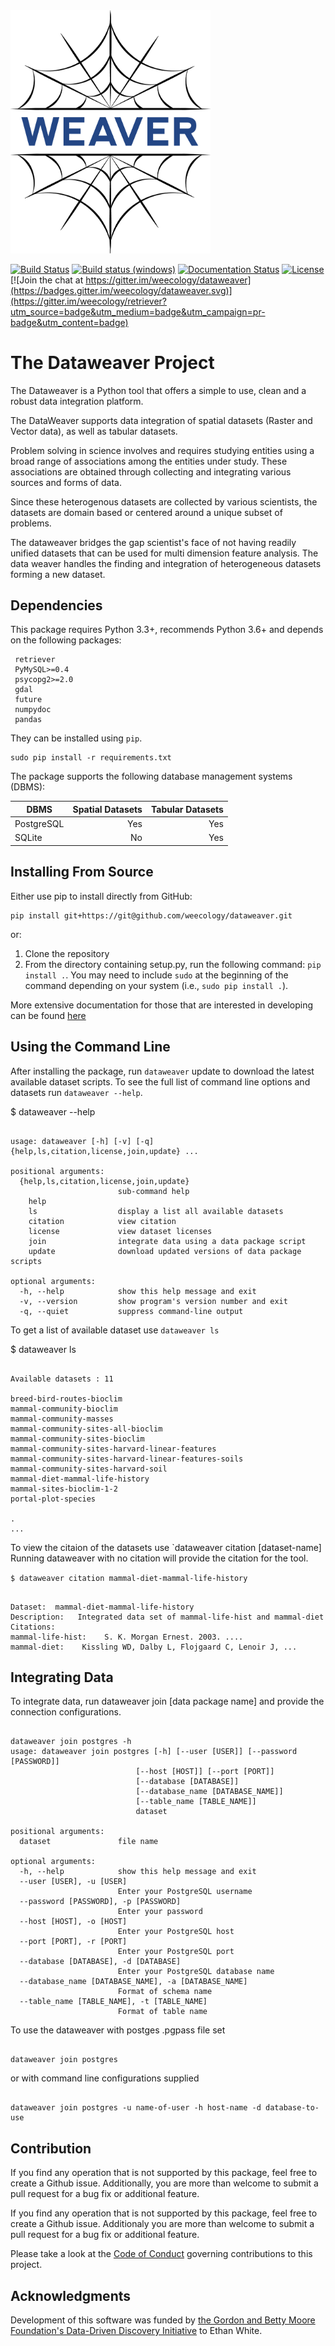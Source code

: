 <img src="https://github.com/henrykironde/Logos/blob/master/resource/Weaver_logo.png?raw=true" alt="logo" width="320">

[![Build Status](https://api.travis-ci.org/weecology/dataweaver.svg?branch=master)](https://travis-ci.org/weecology/dataweaver)
[![Build status (windows)](https://ci.appveyor.com/api/projects/status/x9a6ol3dl5mf2wr7/branch/master?svg=true)](https://ci.appveyor.com/project/ethanwhite/dataweaver/branch/master)
[![Documentation Status](https://readthedocs.org/projects/dataweaver/badge/?version=latest)](http://dataweaver.readthedocs.io/en/latest/?badge=latest)
[![License](http://img.shields.io/badge/license-MIT-blue.svg)](https://raw.githubusercontent.com/weecology/dataweaver/master/LICENSE)
[![Join the chat at https://gitter.im/weecology/dataweaver](https://badges.gitter.im/weecology/dataweaver.svg)](https://gitter.im/weecology/retriever?utm_source=badge&utm_medium=badge&utm_campaign=pr-badge&utm_content=badge)

# The Dataweaver Project

The Dataweaver is a Python tool that offers a simple to use, clean and a robust data integration platform.

The DataWeaver supports data integration of spatial datasets (Raster and Vector data), as well as tabular datasets.
 
Problem solving in science involves and requires studying entities using a broad range of associations among the entities under study. These associations are obtained through collecting and integrating various sources and forms of data.

Since these heterogenous datasets are collected by various scientists, the datasets are domain based or centered around a unique subset of problems.

The dataweaver bridges the gap scientist's face of not having readily unified datasets that can be used for multi dimension feature analysis. The data weaver handles the finding and integration of heterogeneous datasets forming a new dataset.

Dependencies
------------

This package requires Python 3.3+, recommends Python 3.6+ and depends on the following packages:

     retriever
     PyMySQL>=0.4
     psycopg2>=2.0
     gdal
     future
     numpydoc
     pandas


They can be installed using ``pip``.

    sudo pip install -r requirements.txt

The package supports the following database management systems (DBMS):

| DBMS       | Spatial Datasets | Tabular Datasets |
|------------|-----------------:|-----------------:|
| PostgreSQL |              Yes |              Yes |
| SQLite     |               No |              Yes |

Installing From Source
----------------------

Either use pip to install directly from GitHub:

```shell
pip install git+https://git@github.com/weecology/dataweaver.git
```

or:

1. Clone the repository
2. From the directory containing setup.py, run the following command: `pip
   install .`. You may need to include `sudo` at the beginning of the
   command depending on your system (i.e., `sudo pip install .`).

More extensive documentation for those that are interested in developing can be found [here](http://dataweaver.readthedocs.io/en/latest/?badge=latest)

Using the Command Line
----------------------

After installing the package, run `dataweaver` update to download the latest available dataset scripts.
To see the full list of command line options and datasets run `dataweaver --help`.

$ dataweaver --help

```shell

usage: dataweaver [-h] [-v] [-q] {help,ls,citation,license,join,update} ...

positional arguments:
  {help,ls,citation,license,join,update}
                        sub-command help
    help
    ls                  display a list all available datasets
    citation            view citation
    license             view dataset licenses
    join                integrate data using a data package script
    update              download updated versions of data package scripts

optional arguments:
  -h, --help            show this help message and exit
  -v, --version         show program's version number and exit
  -q, --quiet           suppress command-line output

```

To get a list of available dataset use `dataweaver ls`

$ dataweaver ls

```shell

Available datasets : 11

breed-bird-routes-bioclim
mammal-community-bioclim
mammal-community-masses
mammal-community-sites-all-bioclim
mammal-community-sites-bioclim
mammal-community-sites-harvard-linear-features
mammal-community-sites-harvard-linear-features-soils
mammal-community-sites-harvard-soil
mammal-diet-mammal-life-history
mammal-sites-bioclim-1-2
portal-plot-species

.
...
```

To view the citaion of the datasets use `dataweaver citation [dataset-name]
Running dataweaver with no citation will provide the citation for the tool.


`$ dataweaver citation mammal-diet-mammal-life-history`

```shell

Dataset:  mammal-diet-mammal-life-history
Description:   Integrated data set of mammal-life-hist and mammal-diet
Citations:
mammal-life-hist:    S. K. Morgan Ernest. 2003. ....
mammal-diet:    Kissling WD, Dalby L, Flojgaard C, Lenoir J, ...

```

Integrating Data
----------------
To integrate data, run dataweaver join [data package name] and provide the connection configurations.


```shell

dataweaver join postgres -h
usage: dataweaver join postgres [-h] [--user [USER]] [--password [PASSWORD]]
                            [--host [HOST]] [--port [PORT]]
                            [--database [DATABASE]]
                            [--database_name [DATABASE_NAME]]
                            [--table_name [TABLE_NAME]]
                            dataset

positional arguments:
  dataset               file name

optional arguments:
  -h, --help            show this help message and exit
  --user [USER], -u [USER]
                        Enter your PostgreSQL username
  --password [PASSWORD], -p [PASSWORD]
                        Enter your password
  --host [HOST], -o [HOST]
                        Enter your PostgreSQL host
  --port [PORT], -r [PORT]
                        Enter your PostgreSQL port
  --database [DATABASE], -d [DATABASE]
                        Enter your PostgreSQL database name
  --database_name [DATABASE_NAME], -a [DATABASE_NAME]
                        Format of schema name
  --table_name [TABLE_NAME], -t [TABLE_NAME]
                        Format of table name

```

To use the dataweaver with postges .pgpass file set

```shell

dataweaver join postgres
```

or with command line configurations supplied

```shell

dataweaver join postgres -u name-of-user -h host-name -d database-to-use
```

Contribution
------------

If you find any operation that is not supported by this package, feel free to create a Github issue. Additionally, you are more than welcome to submit a pull request for a bug fix or additional feature.

If you find any operation that is not supported by this package, feel
free to create a Github issue. Additionaly you are more than welcome to submit
a pull request for a bug fix or additional feature.

Please take a look at the [Code of Conduct](https://github.com/weecology/dataweaver/blob/master/docs/code_of_conduct.rst) governing contributions to this project.

Acknowledgments
---------------

Development of this software was funded by [the Gordon and Betty Moore
Foundation's Data-Driven Discovery
Initiative](http://www.moore.org/programs/science/data-driven-discovery) to Ethan White.
